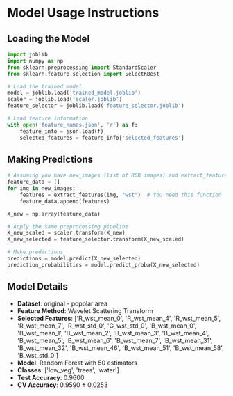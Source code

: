 # Model Usage Instructions

## Loading the Model
```python
import joblib
import numpy as np
from sklearn.preprocessing import StandardScaler
from sklearn.feature_selection import SelectKBest

# Load the trained model
model = joblib.load('trained_model.joblib')
scaler = joblib.load('scaler.joblib')
feature_selector = joblib.load('feature_selector.joblib')

# Load feature information
with open('feature_names.json', 'r') as f:
    feature_info = json.load(f)
    selected_features = feature_info['selected_features']
```

## Making Predictions
```python
# Assuming you have new_images (list of RGB images) and extract_features function
feature_data = []
for img in new_images:
    features = extract_features(img, "wst")  # You need this function
    feature_data.append(features)

X_new = np.array(feature_data)

# Apply the same preprocessing pipeline
X_new_scaled = scaler.transform(X_new)
X_new_selected = feature_selector.transform(X_new_scaled)

# Make predictions
predictions = model.predict(X_new_selected)
prediction_probabilities = model.predict_proba(X_new_selected)
```

## Model Details
- **Dataset**: original - popolar area
- **Feature Method**: Wavelet Scattering Transform
- **Selected Features**: ['R_wst_mean_0', 'R_wst_mean_4', 'R_wst_mean_5', 'R_wst_mean_7', 'R_wst_std_0', 'G_wst_std_0', 'B_wst_mean_0', 'B_wst_mean_1', 'B_wst_mean_2', 'B_wst_mean_3', 'B_wst_mean_4', 'B_wst_mean_5', 'B_wst_mean_6', 'B_wst_mean_7', 'B_wst_mean_31', 'B_wst_mean_32', 'B_wst_mean_46', 'B_wst_mean_51', 'B_wst_mean_58', 'B_wst_std_0']
- **Model**: Random Forest with 50 estimators
- **Classes**: ['low_veg', 'trees', 'water']
- **Test Accuracy**: 0.9600
- **CV Accuracy**: 0.9590 ± 0.0253
